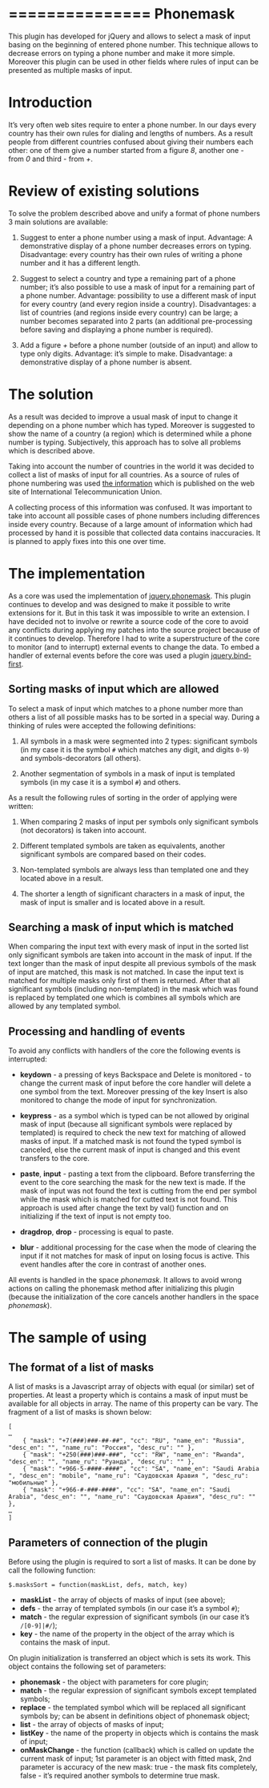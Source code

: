 ===============
Phonemask
===============
This plugin has developed for jQuery and allows to select a mask of input basing on the beginning of entered phone number. This technique allows to decrease errors on typing a phone number and make it more simple. Moreover this plugin can be used in other fields where rules of input can be presented as multiple masks of input.
# Introduсtion
It’s very often web sites require to enter a phone number. In our days every country has their own rules for dialing and lengths of numbers. As a result people from different countries confused about giving their numbers each other: one of them give a number started from a figure _8_, another one - from _0_ and third - from _+_.
# Review of existing solutions
To solve the problem described above and unify a format of phone numbers 3 main solutions are available:

1. Suggest to enter a phone number using a mask of input. Advantage: A demonstrative display of a phone number decreases errors on typing. Disadvantage: every country has their own rules of writing a phone number and it has a different length.

2. Suggest to select a country and type a remaining part of a phone number; it’s also possible to use a mask of input for a remaining part of a phone number. Advantage: possibility to use a different mask of input for every country (and every region inside a country). Disadvantages: a list of countries (and regions inside every country) can be large; a number becomes separated into 2 parts (an additional pre-processing before saving and displaying a phone number is required).

3. Add a figure _+_ before a phone number (outside of an input) and allow to type only digits. Advantage: it’s simple to make. Disadvantage: a demonstrative display of a phone number is absent.

# The solution
As a result was decided to improve a usual mask of input to change it depending on a phone number which has typed. Moreover is suggested to show the name of a country (a region) which is determined while a phone number is typing. Subjectively, this approach has to solve all problems which is described above.

Taking into account the number of countries in the world it was decided to collect a list of masks of input for all countries. As a source of rules of phone numbering was used [the information](http://www.itu.int/oth/T0202.aspx?parent=T0202) which is published on the web site of International Telecommunication Union.

A collecting process of this information was confused. It was important to take into account all possible cases of phone numbers including differences inside every country. Because of a large amount of information which had processed by hand it is possible that collected data contains inaccuracies. It is planned to apply fixes into this one over time.

# The implementation
As a core was used the implementation of [jquery.phonemask](https://github.com/RobinHerbots/jquery.phonemask). This plugin continues to develop and was designed to make it possible to write extensions for it. But in this task it was impossible to write an extension. I have decided not to involve or rewrite a source code of the core to avoid any conflicts during applying my patches into the source project because of it continues to develop. Therefore I had to write a superstructure of the core to monitor (and to interrupt) external events to change the data. To embed a handler of external events before the core was used a plugin [jquery.bind-first](https://github.com/private-face/jquery.bind-first).

## Sorting masks of input which are allowed
To select a mask of input which matches to a phone number more than others a list of all possible masks has to be sorted in a special way. During a thinking of rules were accepted the following definitions:

1. All symbols in a mask were segmented into 2 types: significant symbols (in my case it is the symbol `#` which matches any digit, and digits `0-9`) and symbols-decorators (all others).

2. Another segmentation of symbols in a mask of input is templated symbols (in my case it is a symbol `#`) and others.

As a result the following rules of sorting in the order of applying were written:

1. When comparing 2 masks of input per symbols only significant symbols (not decorators) is taken into account.

2. Different templated symbols are taken as equivalents, another significant symbols are compared based on their codes.

3. Non-templated symbols are always less than templated one and they located above in a result.

4. The shorter a length of significant characters in a mask of input, the mask of input is smaller and is located above in a result.

## Searching a mask of input which is matched

When comparing the input text with every mask of input in the sorted list only significant symbols are taken into account in the mask of input. If the text longer than the mask of input despite all previous symbols of the mask of input are matched, this mask is not matched. In case the input text is matched for multiple masks only first of them is returned. After that all significant symbols (including non-templated) in the mask which was found is replaced by templated one which is combines all symbols which are allowed by any templated symbol.

## Processing and handling of events

To avoid any conflicts with handlers of the core the following events is interrupted:

* **keydown** - a pressing of keys Backspace and Delete is monitored - to change the current mask of input before the core handler will delete a one symbol from the text. Moreover pressing of the key Insert is also monitored to change the mode of input for synchronization.

* **keypress** - as a symbol which is typed can be not allowed by original mask of input (because all significant symbols were replaced by templated) is required to check the new text for matching of allowed masks of input. If a matched mask is not found the typed symbol is canceled, else the current mask of input is changed and this event transfers to the core.

* **paste**, **input** - pasting a text from the clipboard. Before transferring the event to the core searching the mask for the new text is made. If the mask of input was not found the text is cutting from the end per symbol while the mask which is matched for cutted text is not found. This approach is used after change the text by val() function and on initializing if the text of input is not empty too.

* **dragdrop**, **drop** - processing is equal to paste.

* **blur** - additional processing for the case when the mode of clearing the input if it not matches for mask of input on losing focus is active. This event handles after the core in contrast of another ones.

All events is handled in the space _phonemask_. It allows to avoid wrong actions on calling the phonemask method after initializing this plugin (because the initialization of the core cancels another handlers in the space _phonemask_).

# The sample of using
## The format of a list of masks
A list of masks is a Javascript array of objects with equal (or similar) set of properties. At least a property which is contains a mask of input must be available for all objects in array. The name of this property can be vary. The fragment of a list of masks is shown below:

	[
	…
		{ "mask": "+7(###)###-##-##", "cc": "RU", "name_en": "Russia", "desc_en": "", "name_ru": "Россия", "desc_ru": "" },
		{ "mask": "+250(###)###-###", "cc": "RW", "name_en": "Rwanda", "desc_en": "", "name_ru": "Руанда", "desc_ru": "" },
		{ "mask": "+966-5-####-####", "cc": "SA", "name_en": "Saudi Arabia ", "desc_en": "mobile", "name_ru": "Саудовская Аравия ", "desc_ru": "мобильные" },
		{ "mask": "+966-#-###-####", "cc": "SA", "name_en": "Saudi Arabia", "desc_en": "", "name_ru": "Саудовская Аравия", "desc_ru": "" },
	…
	]

## Parameters of connection of the plugin
Before using the plugin is required to sort a list of masks. It can be done by call the following function:

	$.masksSort = function(maskList, defs, match, key)

* **maskList** - the array of objects of masks of input (see above);
* **defs** - the array of templated symbols (in our case it’s a symbol `#`);
* **match** - the regular expression of significant symbols (in our case it’s `/[0-9]|#/`);
* **key** - the name of the property in the object of the array which is contains the mask of input.

On plugin initialization is transferred an object which is sets its work. This object contains the following set of parameters:
* **phonemask** - the object with parameters for core plugin;
* **match** - the regular expression of significant symbols except templated symbols;
* **replace** - the templated symbol which will be replaced all significant symbols by; can be absent in definitions object of phonemask object;
* **list** - the array of objects of masks of input;
* **listKey** - the name of the property in objects which is contains the mask of input;
* **onMaskChange** - the function (callback) which is called on update the current mask of input; 1st parameter is an object with fitted mask, 2nd parameter is accuracy of the new mask: true - the mask fits completely, false - it’s required another symbols to determine true mask.
